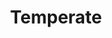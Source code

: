 ---
layout: project
title:  "Temperate"
seo_description: "Branding, UX/UI design, front-end development, and marketing design for a climate change decision-support SaaS product."
casestudy: true
featured-image: "azavea-temperate/temperate_hero.png"
featured-alt: "Screenshot of Temperate dashboard."
featured-bg: "#85c005"
featured-size: "cropped"
project-url: "https://temperate.io/"
excerpt: Branding, UX/UI, front-end, marketing.
hero:
    title: "Temperate"
    tagline: "A climate change companion"
    desc: |
        Temperate is a climate change decision-support tool developed as a part of an Small Business Innovation Research (SBIR) grant with the Department of Energy.
    image: "azavea-temperate/temperate_hero.png"
    image-alt: "Screenshot of Temperate dashboard."
    image-bg: "#85c005"
    image-size: "cropped"
    roles: "Branding, UX/UI design, Front-end development, Marketing website"
    organization: 
        name: Azavea
        url: "https://www.azavea.com/"
sections: 
    - type: "default"
      layout: "text-only"
      title: "Background"
      desc: |
        When I started at Azavea, the company was a year into the two-year SBIR, and had created both a Climate API and the [Climate Lab.](https://climate.azavea.com/) The latter was aimed at making the API more accessible to the project’s target users: climate adaptation planners. 

        Our team conducted interviews with 27 practicioners. At this stage, we were asking open-ended questions in order to better understand the daily duties of our potential users, as well as any frustrations in their current workflows. Insights gleaned from these discussions led us to develop a tool that would do more than just present charts and data.
    - type: "grid"
      layout: "side-by-side"
      caption: "Our initial research led us to develop a decision-support tool."
      visual: 
        - image: "azavea-temperate/temperate_interviews_01.jpg"
          image-alt: "Two women speaking in front of a laptop, while one takes notes."
        - image: "azavea-temperate/temperate_uielements_04.jpg"
          image-alt: "Screenshot of the Assessment wizard."
    - type: "default"
      layout: "text-only"
      title: "Branding research"
      desc: |
        Before touching a pencil, I researched tools already in the climate space. This allowed me to get a better sense of what would make Temperate stand apart from the already fairly crowded landscape of tools. I discovered several patterns: 

        - Unsurprisingly, color is dominated by blue and green.
        - Frequently the names of tools are fairly literal.  
        - Imagery typically includes environmental symbols, like leaves, sun or water.
        - Marketing efforts in the space tend to focus on data as opposed to user goals.

        This research was crucial in allowing me to establish a benchmark against which to develop and evaluate our product’s brand against.
    - type: "default"
      layout: "text-visual"
      title: "Naming our product"
      desc: |
        Once I better understood what was already out there, I felt that we could make the new product stand out with a unique, conceptual name and logomark. Using dependable blues and greens could ground the brand identity, and make it feel like it belongs alongside other tools and organizations. The team worked on developing a new name, soliciting ideas from all corners of the office. 

        Ultimately, we were attracted to our reflecting climate adaptation planning’s loftiest aspirational goal: to keep our world’s climate liveable for all of Earth’s creatures.
      visual: 
        type: "image"
        caption: "Temperate climates lack extremes of temperate and precipitation."
        image: "azavea-temperate/temperate_branding_04.jpg"
        image-alt: "The word 'temperate' cutting out an image of coral reef."
    - type: "default"
      layout: "text-only"
      desc: |
        We went with the name Temperate, inspired by geographically temperate climates. Temperate climates are those without extremes of temperature and precipitation (rain and snow), which made it a perfect, immediately understandable analogy.
    - type: "default"
      layout: "text-visual"
      title: "Creating Temperate’s brand identity"
      desc: |
        Once we had our name, I sketched out many directions for the logomark. The name gave me a lot to stew on, but I was still looking for a way to have a visual representation of our SaaS product that wouldn’t get lost in a sea of other climate tool logos. Early designs were all over the map – nothing I drew felt quite right for making our tool stand out.
      visual: 
        type: "image"
        caption: "Early sketches for Temperate’s logo."
        image: "azavea-temperate/temperate_branding_05.jpg"
        image-alt: "Image containing several logo sketches that made it to the digital transformation stage."
    - type: "default"
      layout: "text-visual"
      desc: |
        The winning direction was that which created a mascot. The mark references the collie dog breed (most notably the border collie). Known as a herding dog, the concept was that Temperate acts as an adaptation planner’s best friend, because it herds information, data, and climate data all into one place. Tying it together with the name, a thermometer makes up the nose of our mascot.
      visual: 
        type: "image"
        image: "azavea-temperate/temperate_branding_02.jpg"
        image-alt: "Black and white versions of the logo."
    - type: "default"
      layout: "text-only"
      title: "Applying the brand"
      desc: |
        I developed a bright color palette and set the wordmark in Ideal Sans. We hoped to make Temperate continue to stand out by giving it a sleek but unintimidating, human look. The typeface being used throughout the application is Klim Foundry’s National.
    - type: "grid"
      layout: "side-by-side"
      visual: 
        - image: "azavea-temperate/temperate_branding_01.jpg"
          image-alt: "Full color Temperate logo and tagline."
        - image: "azavea-temperate/temperate_branding_03.jpg"
          image-alt: "The Temperate color palette and custom names."
    - type: "default"
      layout: "text-only"
      desc: |
        The application itself retains the bright energy of the brand. As our target users were folks tasked with planning for climate change, but likely without a background in interpreting climate data, I wanted to ensure that the interface was inviting, friendly, and unintimidating.
    - type: "grid"
      layout: "small-small-big"
      caption: "The brand applied to various screens in the application."
      visual: 
        - image: "azavea-temperate/temperate_uielements_01.jpg"
          image-alt: "Several button styles and card styles within the application."
        - image: "azavea-temperate/temperate_uielements_02.jpg"
          image-alt: "The application dashboard, with the user hovering over the ”adaptive needs” chart."
        - image: "azavea-temperate/temperate_uielements_03.jpg"
          image-alt: "Screenshots of the Action Steps page and Add Hazard popover."
    - type: "stacked"
      layout: "text-visual"
      style: "highlight"
      desc: |
        To assist with quick recognition of frequently dense terminology, I developed custom iconography to represent the various hazards, community systems, and types of policies that could appear in Temperate. While users would be unlikely to recognize these oftentimes complex concepts by the iconography alone, they assist with quicker recognition and add an element of polish.
      visual: 
        type: "image"
        image: "azavea-temperate/temperate_icons.jpg"
        image-alt: "Temperate custom iconography."
        caption: "Custom iconography, largely designed by extending [Font Awesome](https://fontawesome.com/) iconography."
    - type: "default"
      layout: "text-only"
      desc: |
        Temperate did not win another phase SBIR grant in 2016, but the product has won additional grants and partnerships since its launch. It is one of the projects I’m most proud of having had the chance to work on at Azavea. Check out the final product by creating a [free account.](https://temperate.io/)
---